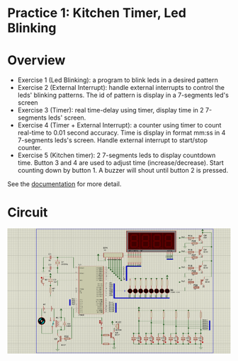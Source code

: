 <div aligh="center"> 

# Practice 1: Kitchen Timer, Led Blinking
  
</div>

# Overview
- Exercise 1 (Led Blinking): a program to blink leds in a desired pattern
- Exercise 2 (External Interrupt): handle external interrupts to control the leds' blinking patterns. The id of pattern is display in a 7-segments led's screen
- Exercise 3 (Timer): real time-delay using timer, display time in 2 7-segments leds' screen.
- Exercise 4 (Timer + External Interrupt):  a counter using timer to count real-time to 0.01 second accuracy. Time is display in format mm:ss in 4 7-segments leds's screen. Handle external interrupt to start/stop counter.
- Exercise 5 (Kitchen timer): 2 7-segments leds to display countdown time. Button 3 and 4 are used to adjust time (increase/decrease). Start counting down by button 1. A buzzer will shout until button 2 is pressed.

See the [documentation](Practice1.pdf) for more detail.
# Circuit
![BTH1](BTH1.png)
